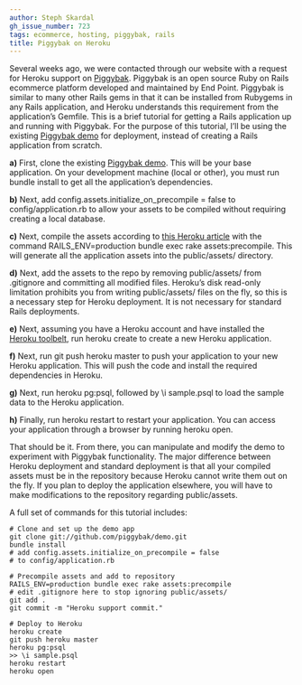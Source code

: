 ```yaml
---
author: Steph Skardal
gh_issue_number: 723
tags: ecommerce, hosting, piggybak, rails
title: Piggybak on Heroku
---
```


Several weeks ago, we were contacted through our website with a request for Heroku support on [Piggybak](http://www.piggybak.org). Piggybak is an open source Ruby on Rails ecommerce platform developed and maintained by End Point. Piggybak is similar to many other Rails gems in that it can be installed from Rubygems in any Rails application, and Heroku understands this requirement from the application’s Gemfile. This is a brief tutorial for getting a Rails application up and running with Piggybak. For the purpose of this tutorial, I’ll be using the existing [Piggybak demo](http://www.piggybak.org/demo_details.html) for deployment, instead of creating a Rails application from scratch.

**a)** First, clone the existing [Piggybak demo](http://www.piggybak.org/demo_details.html). This will be your base application. On your development machine (local or other), you must run bundle install to get all the application’s dependencies.

**b)** Next, add config.assets.initialize_on_precompile = false to config/application.rb to allow your assets to be compiled without requiring creating a local database.

**c)** Next, compile the assets according to [this Heroku article](https://devcenter.heroku.com/articles/rails3x-asset-pipeline-cedar) with the command RAILS_ENV=production bundle exec rake assets:precompile. This will generate all the application assets into the public/assets/ directory.

**d)** Next, add the assets to the repo by removing public/assets/ from .gitignore and committing all modified files. Heroku’s disk read-only limitation prohibits you from writing public/assets/ files on the fly, so this is a necessary step for Heroku deployment. It is not necessary for standard Rails deployments.

**e)** Next, assuming you have a Heroku account and have installed the [Heroku toolbelt](https://toolbelt.heroku.com/debian), run heroku create to create a new Heroku application.

**f)** Next, run git push heroku master to push your application to your new Heroku application. This will push the code and install the required dependencies in Heroku.

**g)** Next, run heroku pg:psql, followed by \i sample.psql to load the sample data to the Heroku application.

**h)** Finally, run heroku restart to restart your application. You can access your application through a browser by running heroku open.

That should be it. From there, you can manipulate and modify the demo to experiment with Piggybak functionality. The major difference between Heroku deployment and standard deployment is that all your compiled assets must be in the repository because Heroku cannot write them out on the fly. If you plan to deploy the application elsewhere, you will have to make modifications to the repository regarding public/assets.

A full set of commands for this tutorial includes:

```nohighlight
# Clone and set up the demo app
git clone git://github.com/piggybak/demo.git
bundle install
# add config.assets.initialize_on_precompile = false
# to config/application.rb

# Precompile assets and add to repository
RAILS_ENV=production bundle exec rake assets:precompile
# edit .gitignore here to stop ignoring public/assets/
git add .
git commit -m "Heroku support commit."

# Deploy to Heroku
heroku create
git push heroku master
heroku pg:psql
>> \i sample.psql
heroku restart
heroku open
```
